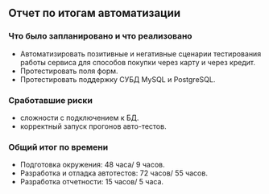 ## Отчет по итогам автоматизации
### Что было запланировано и что реализовано
* Автоматизировать позитивные и негативные сценарии тестирования работы сервиса для способов покупки через карту и через кредит.
* Протестировать поля форм. 
* Протестировать поддержку СУБД MySQL и PostgreSQL.

### Сработавшие риски
* сложности с подключением к БД.
* корректный запуск прогонов авто-тестов.
### Общий итог по времени
* Подготовка окружения: 48 часа/ 9 часов.
* Разработка и отладка автотестов: 72 часов/ 55 часов.
* Разработка отчетности: 15 часов/ 5 часа.